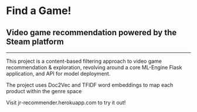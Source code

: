 # Find a Game!
## Video game recommendation powered by the Steam platform
---

This project is a content-based filtering approach to video game recommendation & exploration, revolving around a core ML-Engine Flask application, and API for model deployment.

The project uses Doc2Vec and TFIDF word embeddings to map each product within the genre space

Visit jr-recommender.herokuapp.com to try it out!
